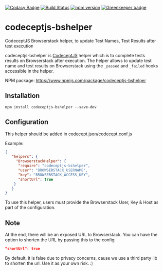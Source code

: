 [![Codacy Badge](https://api.codacy.com/project/badge/Grade/b49908d417c34822a34b36555bcc5bc7)](https://www.codacy.com/manual/PeterNgTr/codeceptjs-bshelper?utm_source=github.com&amp;utm_medium=referral&amp;utm_content=PeterNgTr/codeceptjs-bshelper&amp;utm_campaign=Badge_Grade) [![Build Status](https://travis-ci.org/PeterNgTr/codeceptjs-bshelper.svg?branch=master)](https://travis-ci.org/PeterNgTr/codeceptjs-bshelper) [![npm version](https://badge.fury.io/js/codeceptjs-bshelper.png)](https://badge.fury.io/js/codeceptjs-bshelper) [![Greenkeeper badge](https://badges.greenkeeper.io/PeterNgTr/codeceptjs-bshelper.svg)](https://greenkeeper.io/)

# codeceptjs-bshelper
CodeceptJS Browserstack helper, to update Test Names, Test Results after test execution 

codeceptjs-bshelper is [CodeceptJS](https://codecept.io/) helper which is to complete tests results on Browserstack after execution. The helper allows to update test name and
test results on Browserstack using the `_passed` and `_failed` hooks accessible in the helper.

NPM package: <https://www.npmjs.com/package/codeceptjs-bshelper>

## Installation
`npm install codeceptjs-bshelper --save-dev`

## Configuration

This helper should be added in codecept.json/codecept.conf.js

Example:

```json
{
   "helpers": {
     "BrowserstackHelper": {
      "require": "codeceptjs-bshelper",
      "user": "BROWSERSTACK_USERNAME",
      "key": "BROWSERSTACK_ACCESS_KEY",
      "shortUrl": true
    }
   }
}
```
To use this helper, users must provide the Browserstack User, Key & Host as part of the configuration.

## Note
At the end, there will be an exposed URL to Browserstack. You can have the option to shorten the URL by passing this to the config

```json
"shortUrl": true
```

By default, it is false due to privacy concerns, cause we use a third party lib to shorten the url. Use it as your own risk. :)
